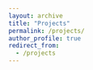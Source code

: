 ```yaml
---
layout: archive
title: "Projects"
permalink: /projects/
author_profile: true
redirect_from:
  - /projects
---
```


| | | |
|:-------------------------:|:-------------------------:|:-------------------------:|

